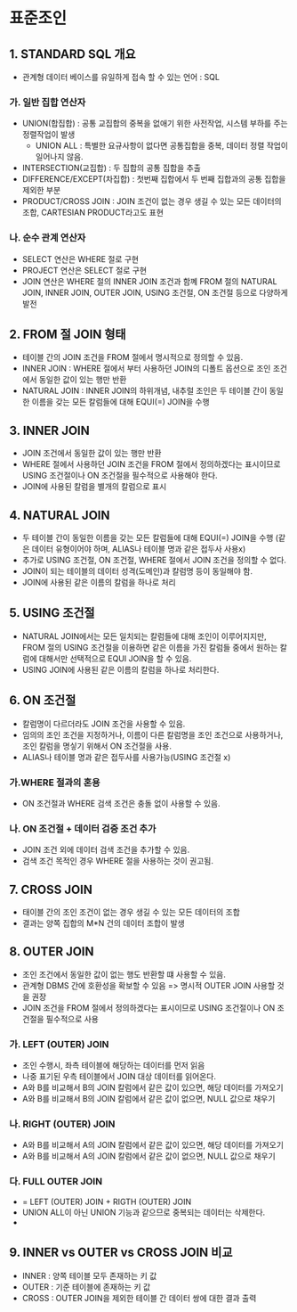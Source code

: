 # 표준조인
## 1. STANDARD SQL 개요
- 관계형 데이터 베이스를 유일하게 접속 할 수 있는 언어 : SQL

### 가. 일반 집합 연산자
- UNION(합집합) : 공통 교집합의 중복을 없애기 위한 사전작업, 시스템 부하를 주는 정렬작업이 발생
  - UNION ALL : 특별한 요규사항이 없다면 공통집합을 중복, 데이터 정렬 작업이 일어나지 않음.
- INTERSECTION(교집합) : 두 집합의 공통 집합을 추출
- DIFFERENCE/EXCEPT(차집합) : 첫번째 집합에서 두 번째 집합과의 공통 집합을 제외한 부분
- PRODUCT/CROSS JOIN : JOIN 조건이 없는 경우 생길 수 있는 모든 데이터의 조합, CARTESIAN PRODUCT라고도 표현

### 나. 순수 관계 연산자
- SELECT 연산은 WHERE 절로 구현 
- PROJECT 연산은 SELECT 절로 구현
- JOIN 연산은 WHERE 절의 INNER JOIN 조건과 함꼐 FROM 절의 NATURAL JOIN, INNER JOIN, OUTER JOIN, USING 조건절, ON 조건절 등으로 다양하게 발전

## 2. FROM 절 JOIN 형태
- 테이블 간의 JOIN 조건을 FROM 절에서 명시적으로 정의할 수 있음.
- INNER JOIN : WHERE 절에서 부터 사용하던 JOIN의 디폴트 옵션으로 조인 조건에서 동일한 값이 있는 행만 반환
- NATURAL JOIN : INNER JOIN의 하위개념, 내추럴 조인은 두 테이블 간이 동일한 이름을 갖는 모든 칼럼들에 대해 EQUI(=) JOIN을 수행

## 3. INNER JOIN
- JOIN 조건에서 동일한 값이 있는 행만 반환
- WHERE 절에서 사용하던 JOIN 조건을 FROM 절에서 정의하겠다는 표시이므로 USING 조건절이나 ON 조건절을 필수적으로 사용해야 한다.
- JOIN에 사용된 칼럼을 별개의 칼럼으로 표시

## 4. NATURAL JOIN
- 두 테이블 간이 동일한 이름을 갖는 모든 칼럼들에 대해 EQUI(=) JOIN을 수행 (같은 데이터 유형이어야 하며, ALIAS나 테이블 명과 같은 접두사 사용x)
- 추가로 USING 조건절, ON 조건절, WHERE 절에서 JOIN 조건을 정의할 수 없다.
- JOIN이 되는 테이블의 데이터 성격(도메인)과 칼럼명 등이 동일해야 함.
- JOIN에 사용된 같은 이름의 칼럼을 하나로 처리

## 5. USING 조건절
- NATURAL JOIN에서는 모든 일치되는 칼럼들에 대해 조인이 이루어지지만, FROM 절의 USING 조건절을 이용하면 같은 이름을 가진 칼럼들 중에서 원하는 칼럼에 대해서만 선택적으로 EQUI JOIN을 할 수 있음.
- USING JOIN에 사용된 같은 이름의 칼럼을 하나로 처리한다.

## 6. ON 조건절
- 칼럼명이 다르더라도 JOIN 조건을 사용할 수 있음.
- 임의의 조인 조건을 지정하거나, 이름이 다른 칼럼명을 조인 조건으로 사용하거나, 조인 칼럼을 명싷기 위해서 ON 조건절을 사용.
- ALIAS나 테이블 명과 같은 접두사를 사용가능(USING 조건절 x)

### 가.WHERE 절과의 혼용
- ON 조건절과 WHERE 검색 조건은 충돌 없이 사용할 수 있음.
### 나. ON 조건절 + 데이터 검증 조건 추가
- JOIN 조건 외에 데이터 검색 조건을 추가할 수 있음.
- 검색 조건 목적인 경우 WHERE 절을 사용하는 것이 권고됨.

## 7. CROSS JOIN
- 태이블 간의 조인 조건이 없는 경우 생길 수 있는 모든 데이터의 조합
- 결과는 양쪽 집합의 M*N 건의 데이터 조합이 발생

## 8. OUTER JOIN
- 조인 조건에서 동일한 값이 없는 행도 반환할 떄 사용할 수 있음.
- 관계형 DBMS 간에 호환성을 확보할 수 있음 => 명시적 OUTER JOIN 사용할 것을 권장 
- JOIN 조건을 FROM 절에서 정의하겠다는 표시이므로 USING 조건절이나 ON 조건절을 필수적으로 사용

### 가. LEFT (OUTER) JOIN
- 조인 수행시, 좌측 테이블에 해당하는 데이터를 먼저 읽음
- 나중 표기된 우측 테이블에서 JOIN 대상 데이터를 읽어온다.
- A와 B를 비교해서 B의 JOIN 칼럼에서 같은 값이 있으면, 해당 데이터를 가져오기
- A와 B를 비교해서 B의 JOIN 칼럼에서 같은 값이 없으면, NULL 값으로 채우기

### 나. RIGHT (OUTER) JOIN
- A와 B를 비교해서 A의 JOIN 칼럼에서 같은 값이 있으면, 해당 데이터를 가져오기
- A와 B를 비교해서 A의 JOIN 칼럼에서 같은 값이 없으면, NULL 값으로 채우기


### 다. FULL OUTER JOIN
- = LEFT (OUTER) JOIN + RIGTH (OUTER) JOIN
- UNION ALL이 아닌 UNION 기능과 같으므로 중복되는 데이터는 삭제한다.
- 
## 9. INNER vs OUTER vs CROSS JOIN 비교
- INNER : 양쪽 테이블 모두 존재하는 키 값
- OUTER : 기준 테이블에 존재하는 키 값
- CROSS : OUTER JOIN을 제외한 테이블 간 데이터 쌍에 대한 결과 출력
